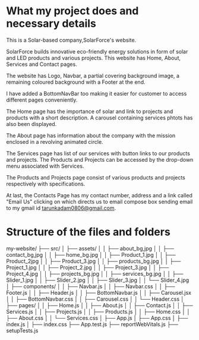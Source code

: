 # What my project does and necessary details
This is a Solar-based company,SolarForce's website. 

SolarForce builds innovative eco-friendly energy solutions in form of solar and LED products and various projects. This website has Home, About, Services and Contact pages.

The website has Logo, Navbar, a partial covering background image, a remaining coloured background with a Footer at the end. 

I have added a BottomNavBar too making it easier for customer to access different pages conveniently.

The Home page has the importance of solar and link to projects and products with a short description. A carousel containing services phtots has also been displayed.

The About page has information about the company with the mission enclosed in a revolving animated circle. 

The Services page has list of our services with button links to our products and projects. The Products and Projects can be accessed by the drop-down menu associated with Services.

The Products and Projects page consist of various products and projects respectively with specifications.

At last, the Contacts Page has my contact number, address and a link called "Email Us" clicking on which directs us to email compose box sending email to my gmail id tarunkadam0806@gmail.com.

# Structure of the files and folders
my-website/
├── src/
│   ├── assets/
│   │   ├── about_bg,jpg
│   │   ├── contact_bg,jpg
│   │   ├── home_bg.jpg
│   │   ├── Product_1.jpg
│   │   ├── Product_2jpg
│   │   ├── Product_3.jpg
│   │   ├── products_bg.jpg
│   │   ├── Project_1.jpg
│   │   ├── Project_2.jpg
│   │   ├── Project_3.jpg
│   │   ├── Project_4.jpg
│   │   ├── projects_bg.jpg
│   │   ├── services_bg.jpg
│   │   ├── Slider_1.jpg
│   │   ├── Slider_2.jpg
│   │   ├── Slider_3.jpg
│   │   └── Slider_4.jpg 
│   ├── components/
│   │   ├── Navbar.js
│   │   ├── Navbar.css
│   │   ├── Footer.js
│   │   ├── Header.js
│   │   ├── BottomNavbar.js
│   │   ├── Carousel.jsx
│   │   ├── BottomNavbar.css
│   │   ├── Carousel.css
│   │   └── Header.css
│   ├── pages/
│   │   ├── Home.js
│   │   ├── About.js
│   │   ├── Contact.js
│   │   ├── Services.js
│   │   ├── Projects.js
│   │   ├── Products.js
│   │   ├── Home.css
│   │   ├── About.css
│   │   └── Services.css
│   ├── App.js
│   ├── App.css
│   ├── index.js
│   ├── index.css
    ├── App.test.js
    ├── reportWebVitals.js
    ├── setupTests.js


